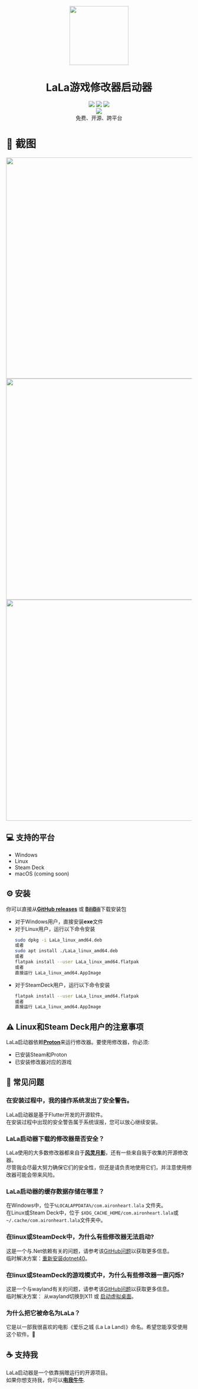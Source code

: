 <div align="center">
  <img width="160" src="image/LaLa_round.png">
  <h1>LaLa游戏修改器启动器</h1>
  <div>
    <img src="https://img.shields.io/badge/Windows-0078D6?style=for-the-badge&logo=windows&logoColor=white">
    <img src="https://img.shields.io/badge/Linux-FCC624?style=for-the-badge&logo=linux&logoColor=black">
    <img src="https://img.shields.io/badge/steam-%23000000.svg?style=for-the-badge&logo=steam&logoColor=white">
  </div>
    <div>
    <img src="https://img.shields.io/badge/License-AGPL_v3-blue.svg">
  </div>
  免费、开源、跨平台
</div>

# 👀 截图
<div align="center">
  <img src="image/library.png" width=600 />
  <img src="image/game.png" width=600 />
  <img src="image/detail.png" width=600 />
</div>

## 💻 支持的平台
* Windows
* Linux
* Steam Deck
* macOS (coming soon)

## ⚙️ 安装
你可以直接从[**GitHub releases**](https://github.com/wyyadd/LaLa/releases) 或 [**BiliBili**](https://www.bilibili.com/read/cv27455416)下载安装包
- 对于Windows用户，直接安装**exe**文件
- 对于Linux用户，运行以下命令安装
    ```bash
    sudo dpkg -i LaLa_linux_amd64.deb
    或者
    sudo apt install ./LaLa_linux_amd64.deb
    或者
    flatpak install --user LaLa_linux_amd64.flatpak
    或者
    直接运行 LaLa_linux_amd64.AppImage
    ```
- 对于SteamDeck用户，运行以下命令安装
    ```bash
    flatpak install --user LaLa_linux_amd64.flatpak
    或者
    直接运行 LaLa_linux_amd64.AppImage
    ```

## ⚠️ Linux和Steam Deck用户的注意事项
LaLa启动器依赖[**Proton**](https://github.com/ValveSoftware/Proton)来运行修改器。要使用修改器，你必须:
- 已安装Steam和Proton
- 已安装修改器对应的游戏

## 🙋 常见问题
### 在安装过程中，我的操作系统发出了安全警告。
LaLa启动器是基于Flutter开发的开源软件。  
在安装过程中出现的安全警告属于系统误报，您可以放心继续安装。

### LaLa启动器下载的修改器是否安全？
LaLa使用的大多数修改器都来自于[**风灵月影**](https://flingtrainer.com)，还有一些来自我于收集的开源修改器。  
尽管我会尽最大努力确保它们的安全性，但还是请负责地使用它们，并注意使用修改器可能会带来风险。

### LaLa启动器的缓存数据存储在哪里？
在Windows中，位于```%LOCALAPPDATA%/com.aironheart.lala``` 文件夹。  
在Linux或Steam Deck中，位于 ```$XDG_CACHE_HOME/com.aironheart.lala```或```~/.cache/com.aironheart.lala```文件夹中。

### 在linux或SteamDeck中，为什么有些修改器无法启动?
这是一个与.Net依赖有关的问题，请参考该[GitHub问题](https://github.com/madewokherd/wine-mono/issues/167)以获取更多信息。  
临时解决方案：[重新安装dotnet40](docs/reinstall_dotnet40.md)。

### 在linux或SteamDeck的游戏模式中，为什么有些修改器一直闪烁?
这是一个与wayland有关的问题，请参考该[GitHub问题](https://github.com/wyyadd/LaLa/issues/6)以获取更多信息。  
临时解决方案： 从wayland切换到X11 或 [启动虚拟桌面](docs/enable_virtual_desktop.md)。

### 为什么把它被命名为LaLa？
它是以一部我很喜欢的电影《爱乐之城 (La La Land)》命名。希望您能享受使用这个软件。💃

## ☕ 支持我
LaLa启动器是一个依靠捐赠运行的开源项目。  
如果你想支持我，你可以[**电我牛牛**](https://afdian.net/a/LaLaLauncher).
